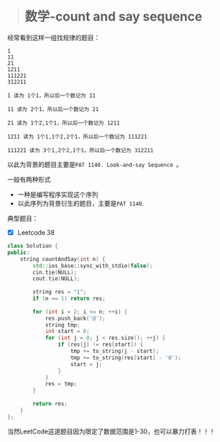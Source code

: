 > # 数学-count and say sequence

经常看到这样一组找规律的题目：

```
1
11
21
1211
111221
312211
```

```
1 读为 1个1，所以后一个数记为 11

11 读为 2个1，所以后一个数记为 21

21 读为 1个2,1个1，所以后一个数记为 1211

1211 读为 1个1,1个2,2个1，所以后一个数记为 111221

111221 读为 3个1,2个2,1个1，所以后一个数记为 312211
```

以此为背景的题目主要是`PAT 1140. Look-and-say Sequence `。

一般有两种形式

* 一种是编写程序实现这个序列
* 以此序列为背景衍生的题目，主要是`PAT 1140`.


典型题目：

- [x] Leetcode 38 

```c++
class Solution {
public:
    string countAndSay(int n) {
        std::ios_base::sync_with_stdio(false);
        cin.tie(NULL);
        cout.tie(NULL);
        
        string res = "1";
        if (n == 1) return res;
        
        for (int i = 2; i <= n; ++i) {
            res.push_back('@');
            string tmp;
            int start = 0;
            for (int j = 0; j < res.size(); ++j) {
                if (res[j] != res[start]) {
                    tmp += to_string(j - start);
                    tmp += to_string(res[start] - '0');
                    start = j;
                }
            }
            res = tmp;
        }
        
        return res;
    }
};
```

当然LeetCode这道题目因为限定了数据范围是1-30，也可以暴力打表！！！